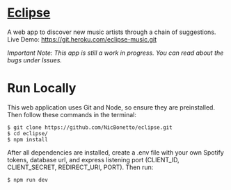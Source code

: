 # [Eclipse](https://git.heroku.com/eclipse-music.git)
A web app to discover new music artists through a chain of suggestions.
Live Demo: https://git.heroku.com/eclipse-music.git

*Important Note: This app is still a work in progress. You can read about the bugs under Issues.*

# Run Locally
This web application uses Git and Node, so ensure they are preinstalled. Then follow these commands in the terminal:
```
$ git clone https://github.com/NicBonetto/eclipse.git
$ cd eclipse/
$ npm install
```
After all dependencies are installed, create a .env file with your own Spotify tokens, database url, and express listening port (CLIENT_ID, CLIENT_SECRET, REDIRECT_URI, PORT). Then run:
```
$ npm run dev
```
